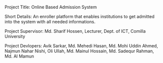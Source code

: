 Project Title: Online Based Admission System

Short Details: An enroller platform that enables institutions to get admitted into the system with all needed informations. 

Project Supervisor: Md. Sharif Hossen, Lecturer, Dept. of ICT, Comilla University

Project Devlopers:
Avik Sarkar, Md. Mehedi Hasan, Md. Mohi Uddin Ahmed, Najmun Nahar Nishi, 
Oli Ullah, Md. Mainul Hossain, Md. Sadequr Rahman, Md. Al Mamun
